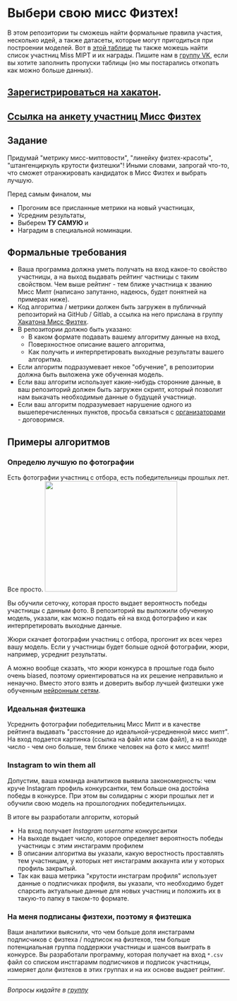 # Выбери свою мисс Физтех! 

В этом репозитории ты сможешь найти формальные правила участия, несколько идей, а также датасеты, которые могут пригодиться при построении моделей. Вот в [этой таблице](https://docs.google.com/spreadsheets/d/1-UxzpI56aBR5tyWkn3LJC7Qlamm4IIj-29WbIHz-I_c/edit#gid=1854006318) ты также можешь найти список участниц Miss MIPT и их награды. Пишите нам в [группу VK](https://vk.com/hackathon.miss.phystech), если вы хотите заполнить пропуски таблицы (но мы постарались откопать как можно больше данных).

## [Зарегистрироваться на хакатон](https://docs.google.com/forms/d/e/1FAIpQLSfVk79M-NeQySrX9PJDhi8Au-FQU3hNY01M46i__NJhyeQu0w/viewform).

## [Ссылка на анкету участниц Мисс Физтех](https://docs.google.com/forms/d/e/1FAIpQLSeCcuaGNzO-3lQ1p1q3ijecoQVk463PVvr7EwdfGDRXOic2zA/viewform)

## Задание

Придумай "метрику мисс-миптовости", "линейку физтех-красоты", "штангенциркуль крутости физтешки"! Иными словами, запрогай что-то, что сможет отранжировать кандидаток в Мисс Физтех и выбрать лучшую. 

Перед самым финалом, мы
* Прогоним все присланные метрики на новый участницах, 
* Усредним результаты,
* Выберем **ТУ САМУЮ** и 
* Наградим в специальной номинации.

## Формальные требования 
* Ваша программа должна уметь получать на вход какое-то свойство участницы, а на выход выдавать рейтинг частницы с таким свойством. Чем выше рейтинг - тем ближе участница к званию Мисс Мипт (написано запутанно, надеюсь, будет понятней на примерах ниже).
* Код алгоритма / метрики должен быть загружен в публичный репозиторий на GitHub / Gitlab, а ссылка на него прислана в группу [Хакатона Мисс Физтех](https://vk.com/hackathon.miss.phystech).
* В репозитории должно быть указано:
  * В каком формате подавать вашему алгоритму данные на вход,
  * Поверхностное описание вашего алгоритма,
  * Как получить и интерпретировать выходные результаты вашего алгоритма.
* Если алгоритм подразумевает некое "обучение", в репозитории должна быть выложена уже обученная модель.
* Если ваш алгоритм использует какие-нибудь сторонние данные, в ваш репозиторий должен быть загружен скрипт, который позволит нам выкачать необходимые данные о будущей участнице. 
* Если ваш алгоритм подразумевает нарушение одного из вышеперечисленных пунктов, просьба связаться с [организаторами](https://vk.com/hackathon.miss.phystech) - договоримся.

## Примеры алгоритмов

### Определю лучшую по фотографии
Есть фотографии участниц с отбора, есть победительницы прошлых лет. Все просто.
<img src="https://user-images.githubusercontent.com/5613295/53300004-de538500-3852-11e9-9f76-1fa758961ccd.png" width="300" height="250">

Вы обучили сеточку, которая просто выдает вероятность победы участницы с данным фото. В репозиторий вы выложили обученную модель, указали, как можно подать ей на вход фотографию и как интерпретировать выходные данные.

Жюри скачает фотографии участниц с отбора, прогонит их всех через вашу модель. Если у участницы будет больше одной фотографии, жюри, например, усреднит результаты.

А можно вообще сказать, что жюри конкурса в прошлые года было очень biased, поэтому ориентироваться на их решение неправильно и ненаучно. Вместо этого взять и доверить выбор лучшей физтешки уже обученным [нейронным сетям](https://towardsdatascience.com/how-attractive-are-you-in-the-eyes-of-deep-neural-network-3d71c0755ccc).

### Идеальная физтешка

Усреднить фотографии победительниц Мисс Мипт и в качестве рейтинга выдавать "расстояние до идеальной-усредненной мисс мипт". На вход подается картинка (ссылка на файл или сам файл), а на выходе число - чем оно больше, тем ближе человек на фото к мисс мипт!

### Instagram to win them all
Допустим, ваша команда аналитиков выявила закономерность: чем круче Instagram профиль конкурсантки, тем больше она достойна победы в конкурсе. При этом вы солидарны с жюри прошлых лет и обучили свою модель на прошлогодних победительницах.

В итоге вы разработали алгоритм, который 
* На вход получает *Instagram username* конкурсантки
* На выходе выдает число, которое определяет вероятность победы участницы с этим инстаграмм профилем
* В описании алгоритма вы указали, какую веростность проставлять тем участницам, у которых нет инстаграмм аккаунта или у которых профиль закрытый.
* Так как ваша метрика "крутости инстаграм профиля" использует данные о подписчиках профиля, вы указали, что необходимо будет спарсить актуальные данные для новых участниц и положить их в такую-то папку в таком-то формате.

### На меня подписаны физтехи, поэтому я физтешка

Ваши аналитики выяснили, что чем больше доля инстаграмм подписчиков с физтеха / подписок на физтехов, тем больше потенциальная группа поддержки участницы и шансов выиграть в конкурсе. Вы разработали программу, которая получает на вход `*.csv` файл со списком инстгарамм подписчиков и подписок участницы, измеряет доли физтехов в этих группах и на их основе выдает рейтинг. 


-------------
*Вопросы кидайте в [группу](https://vk.com/hackathon.miss.phystech)*
